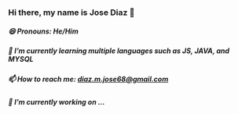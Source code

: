 ### Hi there, my name is Jose Diaz 👋
##### 😄 Pronouns: He/Him
##### 🌱 I’m currently learning multiple languages such as JS, JAVA, and MYSQL
##### 📫 How to reach me: *diaz.m.jose68@gmail.com*
##### 🔭 I’m currently working on ...
<!--
**Jose-M-Diaz/Jose-M-Diaz** is a ✨ _special_ ✨ repository because its `README.md` (this file) appears on your GitHub profile.

Here are some ideas to get you started:

- 🔭 I’m currently working on ...
- 🌱 I’m currently learning ...
- 👯 I’m looking to collaborate on ...
- 🤔 I’m looking for help with ...
- 💬 Ask me about ...
- 📫 How to reach me: diaz.m.jose68@gmail.com
- 😄 Pronouns: He/Him
- ⚡ Fun fact: ...
-->

